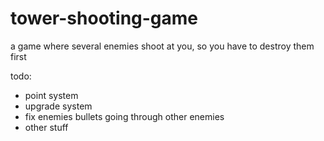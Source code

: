 # tower-shooting-game
a game where several enemies shoot at you, so you have to destroy them first

todo:
- point system
- upgrade system
- fix enemies bullets going through other enemies
- other stuff
